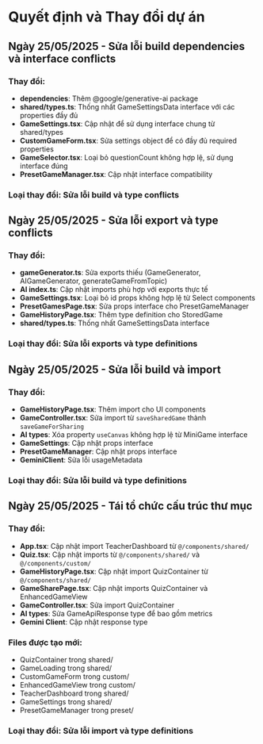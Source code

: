 
# Quyết định và Thay đổi dự án

## Ngày 25/05/2025 - Sửa lỗi build dependencies và interface conflicts

### Thay đổi:
- **dependencies**: Thêm @google/generative-ai package
- **shared/types.ts**: Thống nhất GameSettingsData interface với các properties đầy đủ
- **GameSettings.tsx**: Cập nhật để sử dụng interface chung từ shared/types
- **CustomGameForm.tsx**: Sửa settings object để có đầy đủ required properties
- **GameSelector.tsx**: Loại bỏ questionCount không hợp lệ, sử dụng interface đúng
- **PresetGameManager.tsx**: Cập nhật interface compatibility

### Loại thay đổi: Sửa lỗi build và type conflicts

## Ngày 25/05/2025 - Sửa lỗi export và type conflicts

### Thay đổi:
- **gameGenerator.ts**: Sửa exports thiếu (GameGenerator, AIGameGenerator, generateGameFromTopic)
- **AI index.ts**: Cập nhật imports phù hợp với exports thực tế
- **GameSettings.tsx**: Loại bỏ id props không hợp lệ từ Select components
- **PresetGamesPage.tsx**: Sửa props interface cho PresetGameManager
- **GameHistoryPage.tsx**: Thêm type definition cho StoredGame
- **shared/types.ts**: Thống nhất GameSettingsData interface

### Loại thay đổi: Sửa lỗi exports và type definitions

## Ngày 25/05/2025 - Sửa lỗi build và import

### Thay đổi:
- **GameHistoryPage.tsx**: Thêm import cho UI components
- **GameController.tsx**: Sửa import từ `saveSharedGame` thành `saveGameForSharing`
- **AI types**: Xóa property `useCanvas` không hợp lệ từ MiniGame interface
- **GameSettings**: Cập nhật props interface
- **PresetGameManager**: Cập nhật props interface
- **GeminiClient**: Sửa lỗi usageMetadata

### Loại thay đổi: Sửa lỗi build và type definitions

## Ngày 25/05/2025 - Tái tổ chức cấu trúc thư mục

### Thay đổi:
- **App.tsx**: Cập nhật import TeacherDashboard từ `@/components/shared/`
- **Quiz.tsx**: Cập nhật imports từ `@/components/shared/` và `@/components/custom/`
- **GameHistoryPage.tsx**: Cập nhật import QuizContainer từ `@/components/shared/`
- **GameSharePage.tsx**: Cập nhật imports QuizContainer và EnhancedGameView
- **GameController.tsx**: Sửa import QuizContainer
- **AI types**: Sửa GameApiResponse type để bao gồm metrics
- **Gemini Client**: Cập nhật response type

### Files được tạo mới:
- QuizContainer trong shared/
- GameLoading trong shared/
- CustomGameForm trong custom/
- EnhancedGameView trong custom/
- TeacherDashboard trong shared/
- GameSettings trong shared/
- PresetGameManager trong preset/

### Loại thay đổi: Sửa lỗi import và type definitions
